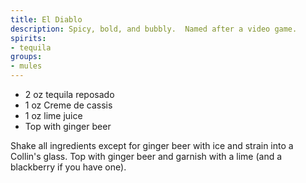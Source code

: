 ```yaml
---
title: El Diablo
description: Spicy, bold, and bubbly.  Named after a video game.
spirits:
- tequila
groups:
- mules
---
```


- 2 oz tequila reposado
- 1 oz Creme de cassis
- 1 oz lime juice
- Top with ginger beer

Shake all ingredients except for ginger beer with ice and strain into a Collin's glass.
Top with ginger beer and garnish with a lime (and a blackberry if you have one).
